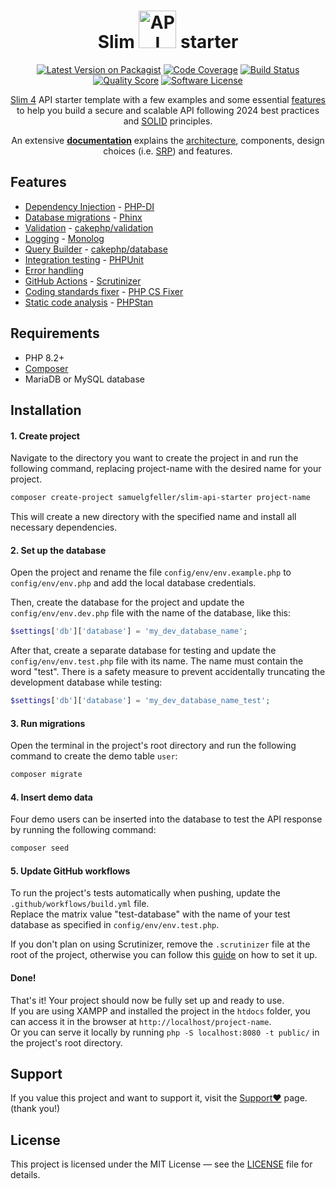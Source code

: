 <div align="center">

<h1>Slim <img src="https://i.imgur.com/YzDYQ0V.png" width="60px" alt="API"> starter</h1>

[![Latest Version on Packagist](https://img.shields.io/github/release/samuelgfeller/slim-api-starter.svg)](https://packagist.org/packages/samuelgfeller/slim-api-starter)
[![Code Coverage](https://scrutinizer-ci.com/g/samuelgfeller/slim-api-starter/badges/coverage.png?b=master)](https://scrutinizer-ci.com/g/samuelgfeller/slim-api-starter/?branch=master)
[![Build Status](https://scrutinizer-ci.com/g/samuelgfeller/slim-api-starter/badges/build.png?b=master)](https://scrutinizer-ci.com/g/samuelgfeller/slim-api-starter/build-status/master)
[![Quality Score](https://img.shields.io/scrutinizer/quality/g/samuelgfeller/slim-api-starter.svg)](https://scrutinizer-ci.com/g/samuelgfeller/slim-api-starter/?branch=master)
[![Software License](https://img.shields.io/badge/license-MIT-brightgreen.svg)](https://github.com/samuelgfeller/slim-example-project/blob/master/LICENSE)


[Slim 4](https://www.slimframework.com/) API starter template with a few examples and some essential [features](#features) to 
help you build a secure and scalable API following 2024 best practices and 
[SOLID](https://en.wikipedia.org/wiki/SOLID) principles.  

An extensive [**documentation**](https://samuel-gfeller.ch/docs) explains 
the [architecture](https://samuel-gfeller.ch/docs/Architecture), components, 
design choices (i.e. [SRP](https://samuel-gfeller.ch/docs/Single-Responsibility-Principle-(SRP))) 
and features.  

</div>

## Features

* [Dependency Injection](https://samuel-gfeller.ch/docs/Dependency-Injection) - [PHP-DI](https://php-di.org/)
* [Database migrations](https://samuel-gfeller.ch/docs/Database-Migrations) - [Phinx](https://phinx.org/)
* [Validation](https://samuel-gfeller.ch/docs/Validation) - [cakephp/validation](https://book.cakephp.org/4/en/core-libraries/validation.html)
* [Logging](https://samuel-gfeller.ch/docs/Logging) - [Monolog](https://github.com/Seldaek/monolog)
* [Query Builder](https://samuel-gfeller.ch/docs/Repository-and-Query-Builder) - [cakephp/database](https://book.cakephp.org/5/en/orm/query-builder.html)
* [Integration testing](https://samuel-gfeller.ch/docs/Writing-Tests) - [PHPUnit](https://github.com/sebastianbergmann/phpunit/)
* [Error handling](https://samuel-gfeller.ch/docs/Error-Handling)
* [GitHub Actions](https://samuel-gfeller.ch/docs/GitHub-Actions) - [Scrutinizer](https://scrutinizer-ci.com/)
* [Coding standards fixer](https://samuel-gfeller.ch/docs/Coding-Standards-Fixer) - [PHP CS Fixer](https://github.com/PHP-CS-Fixer/PHP-CS-Fixer)
* [Static code analysis](https://samuel-gfeller.ch/docs/PHPStan-Static-Code-Analysis) - [PHPStan](https://github.com/phpstan/phpstan)


## Requirements
* PHP 8.2+
* [Composer](https://samuel-gfeller.ch/docs/Composer)
* MariaDB or MySQL database

## Installation
#### 1. Create project
Navigate to the directory you want to create the project in and run the following 
command, replacing project-name with the desired name for your project.
```bash
composer create-project samuelgfeller/slim-api-starter project-name
```
This will create a new directory with the specified name and install all 
necessary dependencies.
 
#### 2. Set up the database
Open the project and rename the file `config/env/env.example.php` to `config/env/env.php` 
and add the local database credentials.  

Then, create the database for the project and update the `config/env/env.dev.php` 
file with the name of the database, like this:
```php
$settings['db']['database'] = 'my_dev_database_name';
```
After that, create a separate database for testing and update the `config/env/env.test.php` 
file with its name. The name must contain the word "test". There is a safety measure to 
prevent accidentally truncating the development database while testing:
```php
$settings['db']['database'] = 'my_dev_database_name_test';
```

#### 3. Run migrations
Open the terminal in the project's root directory and run the following command to create the 
demo table `user`:
```bash
composer migrate
```

#### 4. Insert demo data
Four demo users can be inserted into the database to test the API response by
running the following command:

```bash
composer seed
```

#### 5. Update GitHub workflows

To run the project's tests automatically when pushing, update the 
`.github/workflows/build.yml` file.   
Replace the matrix value "test-database" with the name of 
your test database as specified in `config/env/env.test.php`.

If you don't plan on using Scrutinizer, remove the `.scrutinizer` file at the root of the project,
otherwise you can follow this
[guide](https://samuel-gfeller.ch/docs/How-to-set-up-Scrutinizer)
on how to set it up.

#### Done!
That's it! Your project should now be fully set up and ready to use.  
If you are using XAMPP and installed the project in the `htdocs` folder, you can access it 
in the browser at `http://localhost/project-name`.  
Or you can serve it locally by running `php -S localhost:8080 -t public/` in the project's root 
directory.

## Support
If you value this project and want to support it,
visit the [Support❤️](https://samuel-gfeller.ch/docs/Support❤️) page. (thank you!)

## License
This project is licensed under the MIT License — see the 
[LICENSE](https://github.com/samuelgfeller/slim-example-project/blob/master/LICENSE) file for details.
